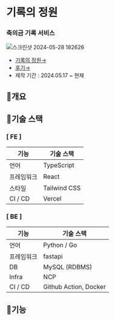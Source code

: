 # 기록의 정원
### 축의금 기록 서비스
![스크린샷 2024-05-28 182626](https://github.com/potenday-405/poten-fe/assets/57487175/9bb19d1d-3520-4891-a425-12fce32c8c04)

- [기록의 정원→](https://www.gardenr.kr/)
- [후기→](https://velog.io/@kangmin01/%EB%B9%84%EC%82%AC%EC%9D%B4%EB%93%9C-%ED%8F%AC%ED%85%90%EB%8D%B0%EC%9D%B4-405-%EC%99%84%EC%A3%BC-%ED%9B%84%EA%B8%B0)
- 제작 기간 : 2024.05.17 ~ 현재


## 🔸개요


## 🔸기술 스택
### [ FE ]
|기능|기술 스택|
|--|--|
|언어|TypeScript|
|프레임워크|React|
|스타일|Tailwind CSS|
|CI / CD|Vercel|

### [ BE ]
|기능|기술 스택|
|--|--|
|언어|Python / Go|
|프레임워크|fastapi|
|DB|MySQL (RDBMS)|
|Infra|NCP|
|CI / CD|Github Action, Docker|


## 🔸기능
